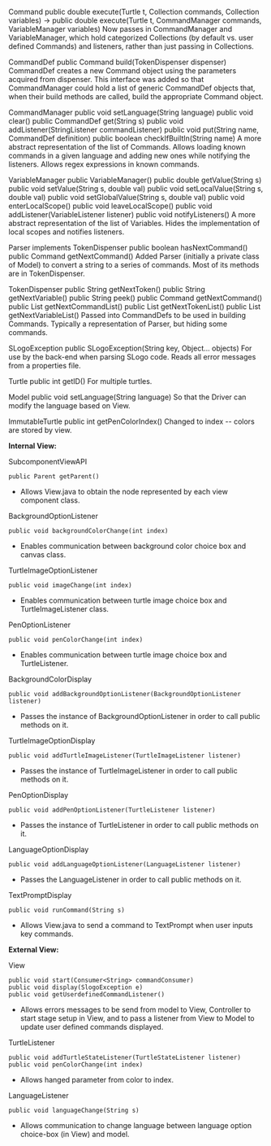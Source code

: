 Command
public double execute(Turtle t, Collection commands, Collection variables) → 
public double execute(Turtle t, CommandManager commands, VariableManager variables)
Now passes in CommandManager and VariableManager, which hold categorized Collections (by default vs. user defined Commands) and listeners, rather than just passing in Collections.

CommandDef
	public Command build(TokenDispenser dispenser)
CommandDef creates a new Command object using the parameters acquired from dispenser. This interface was added so that CommandManager could hold a list of generic CommandDef objects that, when their build methods are called, build the appropriate Command object.

CommandManager
public void setLanguage(String language) 
	public void clear() 
	public CommandDef get(String s)
	public void addListener(StringListener commandListener) 
	public void put(String name, CommandDef definition) 
	public boolean checkIfBuiltIn(String name)
A more abstract representation of the list of Commands. Allows loading known commands in a given language and adding new ones while notifying the listeners. Allows regex expressions in known commands.

VariableManager
public VariableManager() 
	public double getValue(String s) 
	public void setValue(String s, double val) 
	public void setLocalValue(String s, double val) 
	public void setGlobalValue(String s, double val) 
	public void enterLocalScope() 
	public void leaveLocalScope() 
	public void addListener(VariableListener listener) 
	public void notifyListeners()
A more abstract representation of the list of Variables. Hides the implementation of local scopes and notifies listeners.

Parser implements TokenDispenser
public boolean hasNextCommand()
public Command getNextCommand()
Added Parser (initially a private class of Model) to convert a string to a series of commands. Most of its methods are in TokenDispenser.

TokenDispenser
public String getNextToken()
	public String getNextVariable()
	public String peek()
	public Command getNextCommand()
	public List<Command> getNextCommandList()
	public List<String> getNextTokenList()
	public List<String> getNextVariableList()
Passed into CommandDefs to be used in building Commands. Typically a representation of Parser, but hiding some commands. 

SLogoException
  	public SLogoException(String key, Object... objects) 
For use by the back-end when parsing SLogo code. Reads all error messages from a properties file. 

Turtle
	public int getID()
For multiple turtles. 

Model
	public void setLanguage(String language)
So that the Driver can modify the language based on View. 

ImmutableTurtle
	public int getPenColorIndex()
Changed to index -- colors are stored by view. 

**Internal View:**

SubcomponentViewAPI
	
	public Parent getParent()

* Allows View.java to obtain the node represented by each view component class.

BackgroundOptionListener
	
	public void backgroundColorChange(int index)

* Enables communication between background color choice box and canvas class.

TurtleImageOptionListener
	
	public void imageChange(int index)

* Enables communication between turtle image choice box and TurtleImageListener class.

PenOptionListener
	
	public void penColorChange(int index)

* Enables communication between turtle image choice box and TurtleListener.

BackgroundColorDisplay
	
	public void addBackgroundOptionListener(BackgroundOptionListener listener)

* Passes the instance of BackgroundOptionListener in order to call public methods on it.

TurtleImageOptionDisplay
	
	public void addTurtleImageListener(TurtleImageListener listener)

* Passes the instance of TurtleImageListener in order to call public methods on it.

PenOptionDisplay
	
	public void addPenOptionListener(TurtleListener listener)

* Passes the instance of TurtleListener in order to call public methods on it.

LanguageOptionDisplay
	
	public void addLanguageOptionListener(LanguageListener listener)

* Passes the LanguageListener in order to call public methods on it.

TextPromptDisplay
	
	public void runCommand(String s)

* Allows View.java to send a command to TextPrompt when user inputs key commands.


**External View:**

View
	
	public void start(Consumer<String> commandConsumer)
	public void display(SlogoException e)
	public void getUserdefinedCommandListener()

* Allows errors messages to be send from model to View, Controller to start stage setup in View, and to pass a listener from View to Model to update user defined commands displayed.

TurtleListener
	
	public void addTurtleStateListener(TurtleStateListener listener)
	public void penColorChange(int index)

* Allows hanged parameter from color to index.

LanguageListener
	
	public void languageChange(String s)

* Allows communication to change language between language option choice-box (in View) and model.
